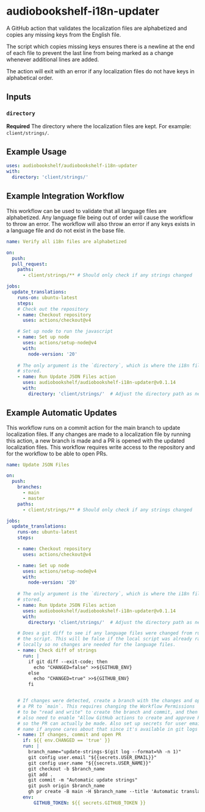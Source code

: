 # audiobookshelf-i18n-updater
A GitHub action that validates the localization files are alphabetized and copies any missing keys from the English file.

The script which copies missing keys ensures there is a newline at the end of each file to prevent the last line from being marked as a change whenever additional lines are added.

The action will exit with an error if any localization files do not have keys in alphabetical order.

## Inputs

### `directory`

**Required** The directory where the localization files are kept. For example: `client/strings/`.

## Example Usage

```yaml
uses: audiobookshelf/audiobookshelf-i18n-updater
with:
  directory: 'client/strings/'
```

## Example Integration Workflow
This workflow can be used to validate that all language files are alphabetized.
Any language file being out of order will cause the workflow to throw an error.
The workflow will also throw an error if any keys exists in a language file and do not exist in the base file.
```yaml
name: Verify all i18n files are alphabetized

on:
  push:
  pull_request:
    paths:
      - client/strings/** # Should only check if any strings changed

jobs:
  update_translations:
    runs-on: ubuntu-latest
    steps:
    # Check out the repository
    - name: Checkout repository
      uses: actions/checkout@v4

    # Set up node to run the javascript
    - name: Set up node
      uses: actions/setup-node@v4
      with:
        node-version: '20'
    
    # The only argument is the `directory`, which is where the i18n files are
    # stored.
    - name: Run Update JSON Files action
      uses: audiobookshelf/audiobookshelf-i18n-updater@v0.1.14
      with:
        directory: 'client/strings/'  # Adjust the directory path as needed
```

## Example Automatic Updates
This workflow runs on a commit action for the main branch to update localization files.
If any changes are made to a localization file by running this action, a new branch is made and a PR is opened with the updated localization files.
This workflow requires write access to the repository and for the workflow to be able to open PRs.

```yaml
name: Update JSON Files

on:
  push:
    branches:
      - main
      - master
    paths:
      - client/strings/** # Should only check if any strings changed

jobs:
  update_translations:
    runs-on: ubuntu-latest
    steps:

    - name: Checkout repository
      uses: actions/checkout@v4

    - name: Set up node
      uses: actions/setup-node@v4
      with:
        node-version: '20'
    
    # The only argument is the `directory`, which is where the i18n files are
    # stored.
    - name: Run Update JSON Files action
      uses: audiobookshelf/audiobookshelf-i18n-updater@v0.1.14
      with:
        directory: 'client/strings/'  # Adjust the directory path as needed

    # Does a git diff to see if any language files were changed from running
    # the script. This will be false if the local script was already ran
    # locally so no changes are needed for the language files.
    - name: Check diff of strings
      run: |
        if git diff --exit-code; then
          echo "CHANGED=false" >>${GITHUB_ENV}
        else
          echo "CHANGED=true" >>${GITHUB_ENV}
        fi


    # If changes were detected, create a branch with the changes and open
    # a PR to `main`. This requires changing the Workflow Permissions
    # to be "read and write" to create the branch and commit, and then
    # also need to enable "Allow GitHub actions to create and approve PR"
    # so the PR can actually be made. Also set up secrets for user email
    # name if anyone cares about that since it's available in git logs anyway.
    - name: If changes, commit and open PR
      if: ${{ env.CHANGED == 'true' }}
      run: |
        branch_name="update-strings-$(git log --format=%h -n 1)"
        git config user.email "${{secrets.USER_EMAIL}}"
        git config user.name "${{secrets.USER_NAME}}"
        git checkout -b $branch_name
        git add .
        git commit -m "Automatic update strings"
        git push origin $branch_name
        gh pr create -B main -H $branch_name --title 'Automatic translation updates' --body 'Created by GH Action. Can be ignored if there are other open translation PRs.'
      env:
          GITHUB_TOKEN: ${{ secrets.GITHUB_TOKEN }}
```
